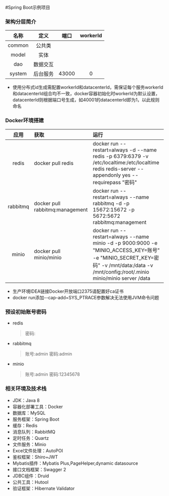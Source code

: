 #Spring Boot示例项目

### 架构分层简介
|名称|定义|端口|workerId|
|:----: |:----:|:----:|:----:|
|common|公共类|||
|model|实体|||
|dao|数据交互|||
|system|后台服务|43000|0|

* 使用分布式id生成需配置workerId和datacenterId，需保证每个服务workerId和datacenterId组合均不一致，docker容器初始化时workerId为默认设置，datacenterId则根据端口号生成，如40001的datacenterId即为1，以此规则命名

### Docker环境搭建
|应用|获取|运行|
|:----:|:-----|:-----|
|redis|docker pull redis|docker run --restart=always -d --name redis -p 6379:6379 -v /etc/localtime:/etc/localtime redis redis-server --appendonly yes --requirepass "密码"|
|rabbitmq|docker pull rabbitmq:management|docker run --restart=always --name rabbitmq -d -p 15672:15672 -p 5672:5672 rabbitmq:management|
|minio|docker pull minio/minio|docker run --restart=always --name minio -d -p 9000:9000 -e "MINIO_ACCESS_KEY=账号" -e "MINIO_SECRET_KEY=密码" -v /mnt/data:/data -v /mnt/config:/root/.minio minio/minio server /data|

* 生产环境IDEA链接Docker开放端口2375请配置好ca证书
* docker run添加--cap-add=SYS_PTRACE参数解决无法使用JVM命令问题

### 预设初始账号密码
* redis 
  >密码:
* rabbitmq
  >账号:admin
  >密码:admin
* minio
  >账号:admin
  >密码:12345678
  
 ### 相关环境及技术栈
 * JDK：Java 8
 * 容器化部署工具：Docker
 * 数据库：MySQL
 * 服务框架：Spring Boot
 * 缓存：Redis
 * 消息队列：RabbitMQ
 * 定时任务：Quartz
 * 文件服务：Minio
 * Excel文件处理：AutoPOI
 * 鉴权框架：Shiro+JWT
  * Mybatis插件：Mybatis Plus,PageHelper,dynamic datasource
  * 接口文档框架：Swagger 2
  * JDBC组件：Druid 
  * 公共工具：Hutool 
  * 验证框架：Hibernate Validator